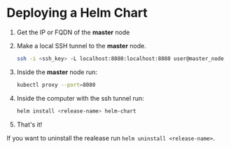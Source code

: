 # Deploying a Helm Chart

1. Get the IP or FQDN of the **master** node

2. Make a local SSH tunnel to the **master** node.

    ```bash
    ssh -i <ssh_key> -L localhost:8080:localhost:8080 user@master_node
    ```

3. Inside the **master** node run:

    ```bash
    kubectl proxy --port=8080
    ```

4. Inside the computer with the ssh tunnel run:

    ```bash
    helm install <release-name> helm-chart
    ```

5. That's it!

If you want to uninstall the realease run `helm uninstall <release-name>`.